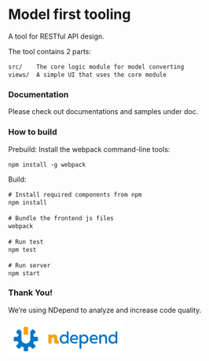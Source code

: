 # Model first tooling

A tool for RESTful API design. 

The tool contains 2 parts:

```
src/    The core logic module for model converting
views/  A simple UI that uses the core module
```

### Documentation
Please check out documentations and samples under doc.

### How to build

Prebuild: Install the webpack command-line tools:

```
npm install -g webpack
```

Build:
```
# Install required components from npm
npm install

# Bundle the frontend js files
webpack

# Run test
npm test

# Run server
npm start

```

### Thank You!

We’re using NDepend to analyze and increase code quality.

[![NDepend](images/ndependlogo.png)](http://www.ndepend.com)
